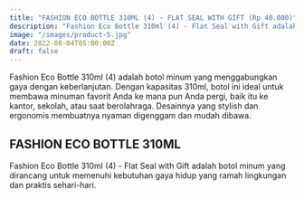 ```yaml
---
title: "FASHION ECO BOTTLE 310ML (4) - FLAT SEAL WITH GIFT (Rp 40.000)"
description: "Fashion Eco Bottle 310ml (4) - Flat Seal with Gift adalah botol minum yang dirancang untuk memenuhi kebutuhan gaya hidup yang ramah lingkungan dan praktis sehari-hari."
image: "/images/product-5.jpg"
date: 2022-08-04T05:00:00Z
draft: false
---
```


Fashion Eco Bottle 310ml (4) adalah botol minum yang menggabungkan gaya dengan keberlanjutan. Dengan kapasitas 310ml, botol ini ideal untuk membawa minuman favorit Anda ke mana pun Anda pergi, baik itu ke kantor, sekolah, atau saat berolahraga. Desainnya yang stylish dan ergonomis membuatnya nyaman digenggam dan mudah dibawa.

## FASHION ECO BOTTLE 310ML

Fashion Eco Bottle 310ml (4) - Flat Seal with Gift adalah botol minum yang dirancang untuk memenuhi kebutuhan gaya hidup yang ramah lingkungan dan praktis sehari-hari.
